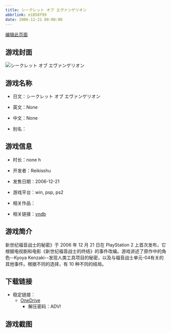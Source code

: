 ```yaml
---
title: シークレット オブ エヴァンゲリオン
abbrlink: e1858f99
date: 2006-12-21 00:00:00
---
```

[编辑此页面](https://github.com/ACG-3/ADV3-source/blob/main/source/_posts/games/%E3%82%B7%E3%83%BC%E3%82%AF%E3%83%AC%E3%83%83%E3%83%88%20%E3%82%AA%E3%83%96%20%E3%82%A8%E3%83%B4%E3%82%A1%E3%83%B3%E3%82%B2%E3%83%AA%E3%82%AA%E3%83%B3.md)

## 游戏封面

![シークレット オブ エヴァンゲリオン](https://pan.timero.xyz/d/onedrive/img_lib_001/%E3%82%B7%E3%83%BC%E3%82%AF%E3%83%AC%E3%83%83%E3%83%88%20%E3%82%AA%E3%83%96%20%E3%82%A8%E3%83%B4%E3%82%A1%E3%83%B3%E3%82%B2%E3%83%AA%E3%82%AA%E3%83%B3_cover.avif)


## 游戏名称

- 日文：シークレット オブ エヴァンゲリオン
- 英文：None
- 中文：None

- 别名：


## 游戏信息

- 时长：none h
- 开发者：Reikisshu
- 发售日期：2006-12-21
- 游戏平台：win, psp, ps2
- 相关作品：

- 相关链接：[vndb](https://vndb.org/v45095)


## 游戏简介

新世纪福音战士的秘密》于 2006 年 12 月 21 日在 PlayStation 2 上首次发布，它根据电视剧和电影《新世纪福音战士的终结》的事件改编。游戏讲述了原作中的角色--Kyoya Kenzaki--发现人类工具项目的秘密，以及与福音战士单元-04有关的其他事件。根据不同的选择，有 10 种不同的结局。




## 下载链接

- 稳定链接：
    - [OneDrive](https://pan.timero.xyz/onedrive/adv_lib_001/%E3%82%B7%E3%83%BC%E3%82%AF%E3%83%AC%E3%83%83%E3%83%88%20%E3%82%AA%E3%83%96%20%E3%82%A8%E3%83%B4%E3%82%A1%E3%83%B3%E3%82%B2%E3%83%AA%E3%82%AA%E3%83%B3)
        - 解压密码：ADV!



## 游戏截图


